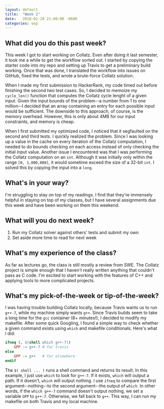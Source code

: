 ```yaml
---
layout: default
title:  "Week 2"
date:   2018-01-28 21:00:00 -0600
categories: oop
---
```


## What did you do this past week?
This week I got to start working on Collatz. Even after doing it last semester, it took me a while to get the workflow sorted out. I started by copying the starter code into my repo and setting up Travis to get a preliminary build working. Once that was done, I translated the workflow into issues on GitHub, fixed the tests, and wrote a brute-force Collatz solution.

When I made my first submission to HackerRank, my code timed out before finishing the second two test cases. So, I decided to memoize my `cycle_len()` function that computes the Collatz cycle lenght of a given input. Given the input bounds of the problem--a number from 1 to one million--I decided that an array containing an entry for each possible input would be sufficient. The downside to this approach, of course, is the memory overhead. However, this is only about 4MB for our input constraints, and memory is cheap.

When I first submitted my optimized code, I noticed that it segfaulted on the second and third tests. I quickly realized the problem. Since I was looking up a value in the cache on every iteration of the Collatz computation, I needed to do bounds checking on each access instead of only checking the initial input value. Another issue I encountered was that I was performing the Collatz computation on an `int`. Although it was initially only within the range `[0, 1,000,000]`, it would sometime exceed the size of a 32-bit `int`. I solved this by copying the input into a `long`.

## What's in your way?
I'm struggling to stay on top of my readings. I find that they're immensely helpful in staying on top of my classes, but I have several assignments due this week and have been working on them this weekend.

## What will you do next week?
1. Run my Collatz solver against others' tests and submit my own
2. Set aside more time to read for next week

## What's my experience of the class?
As far as lectures go, the class is still mostly a review from SWE. The Collatz project is simple enough that I haven't really written anything that couldn't pass as C code. I'm excited to start working with the features of C++ and applying tools to more complicated projects.

## What's my pick-of-the-week or tip-of-the-week?
I was having trouble building Collatz locally, because Travis wants us to run `g++-7`, while my machine simply wants `g++`. Since Travis builds seem to take a long time for the `gcc` container (8+ minutes!), I decided to modify my makefile. After some quick Googling, I found a simple way to check whether a given command exists using `which` and makefile conditionals. Here's what I did:

```makefile
ifneq (, $(shell which g++-7))
	GPP := g++-7 # for travis
else
	GPP := g++   # for elsewhere
endif
```

The `$( shell ... )` runs a shell command and returns its result. In this example, I just use `which` to look for `g++-7`. If it exists, `which` will output a path. If it doesn't, `which` will output nothing. I use `ifneq` to compare the first argument--nothing--to the second argument--the output of `which`. In other words, if the `which g++-7` command doesn't output nothing, we set a variable `GPP` to `g++-7`. Otherwise, we fall back to `g++`. This way, I can run my makefile on both Travis and my local machine.